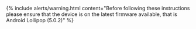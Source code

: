 {% include alerts/warning.html content="Before following these instructions please ensure that the device is on the latest firmware available, that is Android Lollipop (5.0.2)" %}
